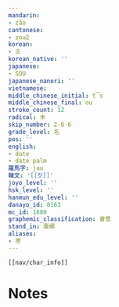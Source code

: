```yaml
---
mandarin:
- zǎo
cantonese:
- zou2
korean:
- 조
korean_native: ''
japanese:
- SOU
japanese_nanori: ''
vietnamese:
middle_chinese_initial: t͡s
middle_chinese_final: ɑu
stroke_count: 12
radical: 木
skip_number: 2-6-6
grade_level: 名
pos: ''
english:
- date
- date palm
羅馬字: jau
韓文: '[[잣]]'
joyo_level: ''
hsk_level: ''
hanmun_edu_level: ''
danayo_id: 8163
mc_id: 1680
graphemic_classification: 會意
stand_in: 棗椰
aliases:
- 枣
---
```

```meta-bind-embed
[[nav/char_info]]
```

# Notes
